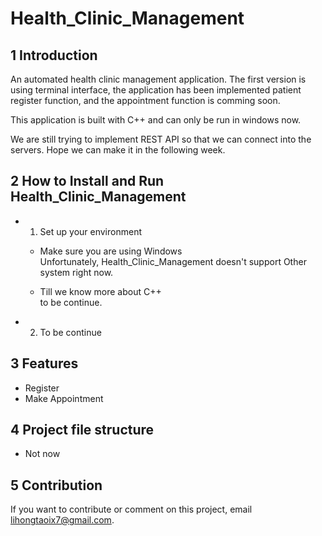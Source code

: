 # Health_Clinic_Management

## 1 Introduction

An automated health clinic management application. The first version is using terminal interface, the application has been implemented patient register function, and the appointment function is comming soon.
		
This application is built with C++ and can only be run in windows now. 

We are still trying to implement REST API so that we can connect into the servers. Hope we can make it in the following week.

## 2 How to Install and Run Health_Clinic_Management

* 1. Set up your environment

  * Make sure you are using Windows  
Unfortunately, Health_Clinic_Management doesn't support Other system right now.

  * Till we know more about C++  
to be continue.


* 2. To be continue


## 3 Features

* Register 	
* Make Appointment

## 4 Project file structure

* Not now

## 5 Contribution

If you want to contribute or comment on this project, email lihongtaoix7@gmail.com.
